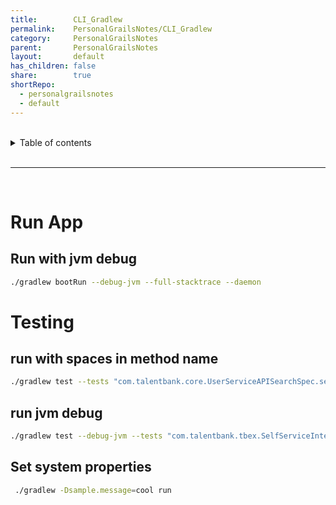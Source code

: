 ```yaml
---
title:        CLI_Gradlew  
permalink:    PersonalGrailsNotes/CLI_Gradlew  
category:     PersonalGrailsNotes  
parent:       PersonalGrailsNotes  
layout:       default  
has_children: false  
share:        true  
shortRepo:  
  - personalgrailsnotes  
  - default  
---
```

  
  
<br/>  
  
<details markdown="block">  
<summary>  
Table of contents  
</summary>  
{: .text-delta }  
1. TOC  
{:toc}  
</details>  
  
<br/>  
  
***  
  
<br/>  

  
# Run App  
  
## Run with jvm debug  
  
``` bash  
./gradlew bootRun --debug-jvm --full-stacktrace --daemon   
```  
  
# Testing  
  
## run with spaces in method name  
  
``` bash  
./gradlew test --tests "com.talentbank.core.UserServiceAPISearchSpec.search for name Dick with clientSetupIds"  
```  
  
## run jvm debug  
  
``` bash  
./gradlew test --debug-jvm --tests "com.talentbank.tbex.SelfServiceIntegration.SelfServiceIntegrationControllerSpec.test_rest_no_request_object"  --full-stacktrace  
```  
  
## Set system properties  
  
``` bash  
 ./gradlew -Dsample.message=cool run  
```
